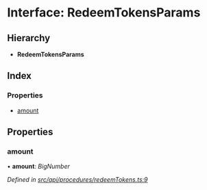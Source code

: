 # Interface: RedeemTokensParams

## Hierarchy

* **RedeemTokensParams**

## Index

### Properties

* [amount](redeemtokensparams.md#amount)

## Properties

###  amount

• **amount**: *BigNumber*

*Defined in [src/api/procedures/redeemTokens.ts:9](https://github.com/PolymathNetwork/polymesh-sdk/blob/31a16a34/src/api/procedures/redeemTokens.ts#L9)*
